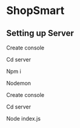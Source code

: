 # ShopSmart

## Setting up Server
Create console

Cd server

Npm i

Nodemon


Create console

Cd server

Node index.js
